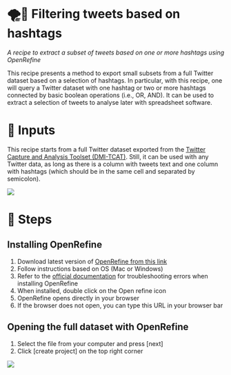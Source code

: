 # 🌪️💬 Filtering tweets based on hashtags

*A recipe to extract a subset of tweets based on one or more hashtags using OpenRefine*

This recipe presents a method to export small subsets from a full Twitter dataset based on a selection of hashtags. In particular, with this recipe, one will query a Twitter dataset with one hashtag or two or more hashtags connected by basic boolean operations (i.e., OR, AND). It can be used to extract a selection of tweets to analyse later with spreadsheet software.


# 🧱 Inputs

This recipe starts from a full Twitter dataset exported from the [Twitter Capture and Analysis Toolset (DMI-TCAT)](https://wiki.digitalmethods.net/Dmi/ToolDmiTcat). Still, it can be used with any Twitter data, as long as there is a column with tweets text and one column with hashtags (which should be in the same cell and separated by semicolon).

![](https://i.imgur.com/2G3JAvI.jpeg)


# 📃 Steps

## Installing OpenRefine
  1. Download latest version of [OpenRefine from this link](https://openrefine.org/download.html)
  2. Follow instructions based on OS (Mac or Windows)
  3. Refer to the [official documentation](https://docs.openrefine.org/manual/installing) for troubleshooting errors when installing OpenRefine
  4. When installed, double click on the Open refine icon
  5. OpenRefine opens directly in your browser
  6. If the browser does not open, you can type this URL in your browser bar

## Opening the full dataset with OpenRefine
  1. Select the file from your computer and press [next]
  2. Click [create project] on the top right corner

![](https://i.imgur.com/hLjPLTH.gif)
